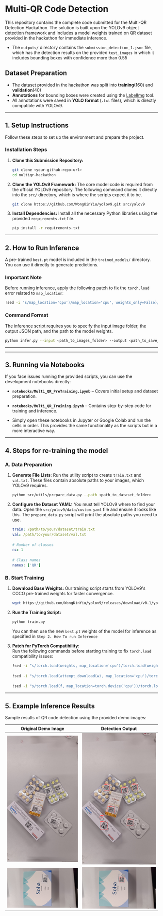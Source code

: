 # Multi-QR Code Detection 

This repository contains the complete code submitted for the Multi-QR Detection Hackathon. The solution is built upon the YOLOv9 object detection framework and includes a model weights trained on QR dataset provided in the hackathon for immediate inference.

* The `outputs/` directory contains the `submission_detection_1.json` file, which has the detection results on the provided `test_images` in which it includes bounding boxes with confidence more than 0.55
  
## Dataset Preparation

- The dataset provided in the hackathon was split into **training**(160) and **validation**(40) 
- **Annotations** for bounding boxes were created using the [LabelImg](https://pypi.org/project/labelImg/) tool.  
- All annotations were saved in **YOLO format** (`.txt` files), which is directly compatible with YOLOv9.  
---

## 1. Setup Instructions

Follow these steps to set up the environment and prepare the project.


### Installation Steps

1.  **Clone this Submission Repository:**
    ```bash
    git clone <your-github-repo-url>
    cd multiqr-hackathon
    ```

2.  **Clone the YOLOv9 Framework:**
    The core model code is required from the official YOLOv9 repository. The following command clones it directly into the `src/` directory, which is where the scripts expect it to be.
    ```bash
    git clone https://github.com/WongKinYiu/yolov9.git src/yolov9
    ```

3.  **Install Dependencies:**
    Install all the necessary Python libraries using the provided `requirements.txt` file.
    ```bash
    pip install -r requirements.txt
    ```

---

## 2. How to Run Inference 

A pre-trained `best.pt` model is included in the `trained_models/` directory. You can use it directly to generate predictions.

### Important Note
Before running inference, apply the following patch to fix the `torch.load` error related to `map_location`:

```bash
!sed -i "s/map_location='cpu')/map_location='cpu', weights_only=False)/" /content/multiqr-hackathon/src/yolov9/models/experimental.py
```

### Command Format
The inference script requires you to specify the input image folder, the output JSON path, and the path to the model weights.
```bash
python infer.py --input <path_to_images_folder> --output <path_to_save_json> --weights <path_to_model.pt>
```
---
---

## 3. Running via Notebooks 

If you face issues running the provided scripts, you can use the development notebooks directly:

- **`notebooks/Multi_QR_PreTraining.ipynb`** – Covers initial setup and dataset preparation.  
- **`notebooks/Multi_QR_Training.ipynb`** – Contains step-by-step code for training and inference.  

- Simply open these notebooks in Jupyter or Google Colab and run the cells in order. This provides the same functionality as the scripts but in a more interactive way.
---

## 4. Steps for re-training the model

### A. Data Preparation

1.  **Generate File Lists:**
    Run the utility script to create `train.txt` and `val.txt`. These files contain absolute paths to your images, which YOLOv9 requires.
    ```bash
    python src/utils/prepare_data.py --path <path_to_dataset_folder>
    ```

2.  **Configure the Dataset YAML:**
    You must tell YOLOv9 where to find your data. Open the `src/yolov9/data/custom.yaml` file and ensure it looks like this. The `prepare_data.py` script will print the absolute paths you need to use.

    ```yaml
    train: /path/to/your/dataset/train.txt
    val: /path/to/your/dataset/val.txt
    
    # Number of classes
    nc: 1

    # Class names
    names: ['QR']
    ```

### B. Start Training

1.  **Download Base Weights:**
    Our training script starts from YOLOv9's COCO pre-trained weights for faster convergence.
    ```bash
    wget https://github.com/WongKinYiu/yolov9/releases/download/v0.1/yolov9-s.pt -P src/yolov9/
    ```

2.  **Run the Training Script:**
    ```bash
    python train.py
    ```
    You can then use the new `best.pt` weights of the model for inference as specified in `Step 2. How To run Inference`
    
3.  **Patch for PyTorch Compatibility:**  
    Run the following commands before starting training to fix `torch.load` compatibility issues:

    ```bash
    !sed -i "s/torch.load(weights, map_location='cpu')/torch.load(weights, map_location='cpu', weights_only=False)/" src/yolov9/train_dual.py

    !sed -i "s/torch.load(attempt_download(w), map_location='cpu')/torch.load(attempt_download(w), map_location='cpu', weights_only=False)/" src/yolov9/models/experimental.py

    !sed -i "s/torch.load(f, map_location=torch.device('cpu'))/torch.load(f, map_location=torch.device('cpu'), weights_only=False)/" src/yolov9/utils/general.py
    ```
---

## 5. Example Inference Results

Sample results of QR code detection using the provided demo images:

| **Original Demo Image** | **Detection Output** |
|--------------------------|-----------------------|
| <img src="data/demo_images/img203.jpg"> | <img src="data/inference_demo_images/img203.jpg"> |
| ![Demo Input](data/demo_images/img202.jpg) | ![Detection Output](data/inference_demo_images/img202.jpg) |
